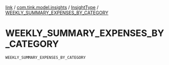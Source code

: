 [link](../../index.md) / [com.tink.model.insights](../index.md) / [InsightType](index.md) / [WEEKLY_SUMMARY_EXPENSES_BY_CATEGORY](./-w-e-e-k-l-y_-s-u-m-m-a-r-y_-e-x-p-e-n-s-e-s_-b-y_-c-a-t-e-g-o-r-y.md)

# WEEKLY_SUMMARY_EXPENSES_BY_CATEGORY

`WEEKLY_SUMMARY_EXPENSES_BY_CATEGORY`